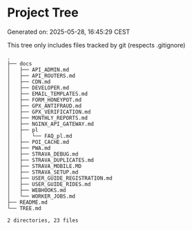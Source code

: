 # Project Tree
Generated on: 2025-05-28, 16:45:29 CEST

This tree only includes files tracked by git (respects .gitignore)

```
.
├── docs
│   ├── API_ADMIN.md
│   ├── API_ROUTERS.md
│   ├── CDN.md
│   ├── DEVELOPER.md
│   ├── EMAIL_TEMPLATES.md
│   ├── FORM_HONEYPOT.md
│   ├── GPX_ANTIFRAUD.md
│   ├── GPX_VERIFICATION.md
│   ├── MONTHLY_REPORTS.md
│   ├── NGINX_API_GATEWAY.md
│   ├── pl
│   │   └── FAQ_pl.md
│   ├── POI_CACHE.md
│   ├── PWA.md
│   ├── STRAVA_DEBUG.md
│   ├── STRAVA_DUPLICATES.md
│   ├── STRAVA_MOBILE.MD
│   ├── STRAVA_SETUP.md
│   ├── USER_GUIDE_REGISTRATION.md
│   ├── USER_GUIDE_RIDES.md
│   ├── WEBHOOKS.md
│   └── WORKER_JOBS.md
├── README.md
└── TREE.md

2 directories, 23 files
```

